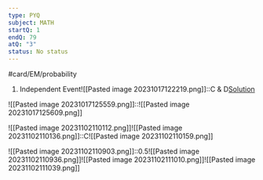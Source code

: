 ```yaml
---
type: PYQ
subject: MATH
startQ: 1
endQ: 79
atQ: "3"
status: No status
---
```

#card/EM/probability
1. Independent Event![[Pasted image 20231017122219.png]]::C & D[Solution](https://gateoverflow.in/399268/gate-cse-2023-question-43?show=412567#a412567) <!--SR:!2023-11-14,16,290-->


![[Pasted image 20231017125559.png]]::![[Pasted image 20231017125609.png]] <!--SR:!2023-11-12,14,290-->


![[Pasted image 20231102110112.png]]![[Pasted image 20231102110136.png]]::C![[Pasted image 20231102110159.png]] <!--SR:!2023-11-12,2,241-->

![[Pasted image 20231102110903.png]]::0.5![[Pasted image 20231102110936.png]]![[Pasted image 20231102111010.png]]![[Pasted image 20231102111039.png]] <!--SR:!2023-11-17,10,279-->